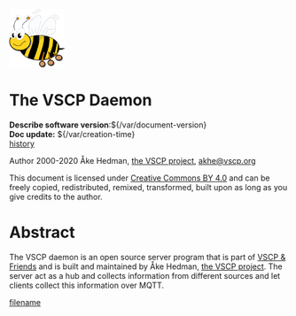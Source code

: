 ![Very Simple Control Protocol](./images/logo_100.png "Very Simple Control Protocol") 

# The VSCP Daemon

**Describe software version**:${/var/document-version}      
**Doc update:** ${/var/creation-time}       
[history](./history.md)

Author 2000-2020 Åke Hedman, [the VSCP project](https://www.grodansparadis.com), [akhe@vscp.org](akhe@vscp.org)  

This document is licensed under [Creative Commons BY 4.0](https://creativecommons.org/licenses/by/4.0/) and can be freely copied, redistributed, remixed, transformed, built upon as long as you give credits to the author.


# Abstract

The VSCP daemon is an open source server program that is part of [VSCP & Friends](https://www.vscp.org) and is built and maintained by Åke Hedman, [the VSCP project](https://www.grodansparadis.com). The server act as a hub and collects information from different sources and let clients collect this information over MQTT. 


[filename](./bottom_copyright.md ':include')


